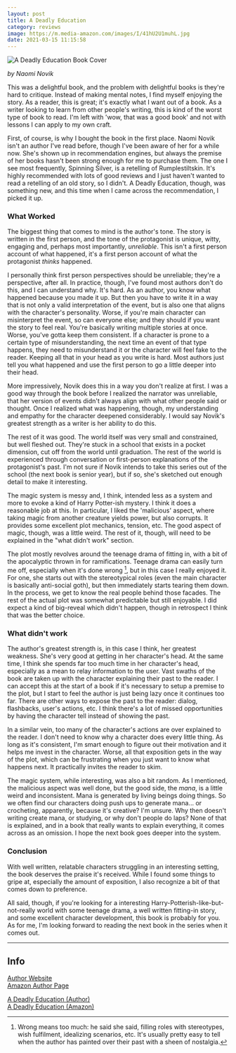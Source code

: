 ```yaml
---
layout: post
title: A Deadly Education
category: reviews
image: https://m.media-amazon.com/images/I/41hU2U1muhL.jpg
date: 2021-03-15 11:15:58
---
```


![A Deadly Education Book Cover](https://m.media-amazon.com/images/I/41hU2U1muhL.jpg)

_by Naomi Novik_

<!--start-->

This was a delightful book, and the problem with delightful books is they're hard to critique. Instead of making mental notes, I find myself enjoying the story. As a reader, this is great; it's exactly what I want out of a book. As a writer looking to learn from other people's writing, this is kind of the worst type of book to read. I'm left with 'wow, that was a good book' and not with lessons I can apply to my own craft.

First, of course, is why I bought the book in the first place. Naomi Novik isn't an author I've read before, though I've been aware of her for a while now. She's shown up in recommendation engines, but always the premise of her books hasn't been strong enough for me to purchase them. The one I see most frequently, Spinning Silver, is a retelling of Rumplestiltskin. It's highly recommended with lots of good reviews and I just haven't wanted to read a retelling of an old story, so I didn't. A Deadly Education, though, was something new, and this time when I came across the recommendation, I picked it up.

<!--more-->

### What Worked

The biggest thing that comes to mind is the author's tone. The story is written in the first person, and the tone of the protagonist is unique, witty, engaging and, perhaps most importantly, _unreliable_. This isn't a first person account of what happened, it's a first person account of what the protagonist _thinks_ happened. 

I personally think first person perspectives should be unreliable; they're a perspective, after all. In practice, though, I've found most authors don't do this, and I can understand why. It's hard. As an author, you know what happened because you made it up. But then you have to write it in a way that is not only a valid interpretation of the event, but is also one that aligns with the character's personality. Worse, if you're main character can misinterpret the event, so can everyone else; and they should if you want the story to feel real. You're basically writing multiple stories at once. Worse, you've gotta keep them consistent. If a character is prone to a certain type of misunderstanding, the next time an event of that type happens, they need to misunderstand it or the character will feel fake to the reader. Keeping all that in your head as you write is hard. Most authors just tell you what happened and use the first person to go a little deeper into their head.

More impressively, Novik does this in a way you don't realize at first. I was a good way through the book before I realized the narrator was unreliable, that her version of events didn't always align with what other people said or thought. Once I realized what was happening, though, my understanding and empathy for the character deepened considerably. I would say Novik's greatest strength as a writer is her ability to do this.

The rest of it was good. The world itself was very small and constrained, but well fleshed out. They're stuck in a school that exists in a pocket dimension, cut off from the world until graduation. The rest of the world is experienced through conversation or first-person explanations of the protagonist's past. I'm not sure if Novik intends to take this series out of the school (the next book is senior year), but if so, she's sketched out enough detail to make it interesting.

The magic system is messy and, I think, intended less as a system and more to evoke a kind of Harry Potter-ish mystery. I think it does a reasonable job at this. In particular, I liked the 'malicious' aspect, where taking magic from another creature yields power, but also corrupts. It provides some excellent plot mechanics, tension, etc. The good aspect of magic, though, was a little weird. The rest of it, though, will need to be explained in the "what didn't work" section.

The plot mostly revolves around the teenage drama of fitting in, with a bit of the apocalyptic thrown in for ramifications. Teenage drama can easily turn me off, especially when it's done wrong [^1], but in this case I really enjoyed it. For one, she starts out with the stereotypical roles (even the main character is basically anti-social goth), but then immediately starts tearing them down. In the process, we get to know the real people behind those facades. The rest of the actual plot was somewhat predictable but still enjoyable. I did expect a kind of big-reveal which didn't happen, though in retrospect I think that was the better choice. 

### What didn't work

The author's greatest strength is, in this case I think, her greatest weakness. She's very good at getting in her character's head. At the same time, I think she spends far too much time in her character's head, especially as a mean to relay information to the user. Vast swaths of the book are taken up with the character explaining their past to the reader. I can accept this at the start of a book if it's necessary to setup a premise to the plot, but I start to feel the author is just being lazy once it continues too far. There are other ways to expose the past to the reader: dialog, flashbacks, user's actions, etc. I think there's a lot of missed opportunities by having the character tell instead of showing the past.

In a similar vein, too many of the character's actions are over explained to the reader. I don't need to know why a character does every little thing. As long as it's consistent, I'm smart enough to figure out their motivation and it helps me invest in the character. Worse, all that exposition gets in the way of the plot, which can be frustrating when you just want to know what happens next. It practically invites the reader to skim.

The magic system, while interesting, was also a bit random. As I mentioned, the malicious aspect was well done, but the good side, the _mana_, is a little weird and inconsistent. Mana is generated by living beings doing things. So we often find our characters doing push ups to generate mana... or crocheting, apparently, because it's creative? I'm unsure. Why then doesn't writing create mana, or studying, or why don't people do laps? None of that is explained, and in a book that really wants to explain everything, it comes across as an omission. I hope the next book goes deeper into the system.

### Conclusion

With well written, relatable characters struggling in an interesting setting, the book deserves the praise it's received. While I found some things to gripe at, especially the amount of exposition, I also recognize a bit of that comes down to preference. 

All said, though, if you're looking for a interesting Harry-Potterish-like-but-not-really world with some teenage drama, a well written fitting-in story, and some excellent character development, this book is probably for you. As for me, I'm looking forward to reading the next book in the series when it comes out.

---

## Info

[Author Website](https://www.naominovik.com)  
[Amazon Author Page](https://www.amazon.com/Naomi-Novik/e/B001IGNGVK)  

[A Deadly Education (Author)](https://www.naominovik.com/a-deadly-education/)  
[A Deadly Education (Amazon)](https://www.amazon.com/gp/product/B083RZC8KQ)


[^1]: Wrong means too much: he said she said, filling roles with stereotypes, wish fulfilment, idealizing scenarios, etc. It's usually pretty easy to tell when the author has painted over their past with a sheen of nostalgia.

